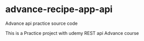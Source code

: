 # advance-recipe-app-api
Advance api practice source code

This is a Practice project with udemy REST api Advance course
